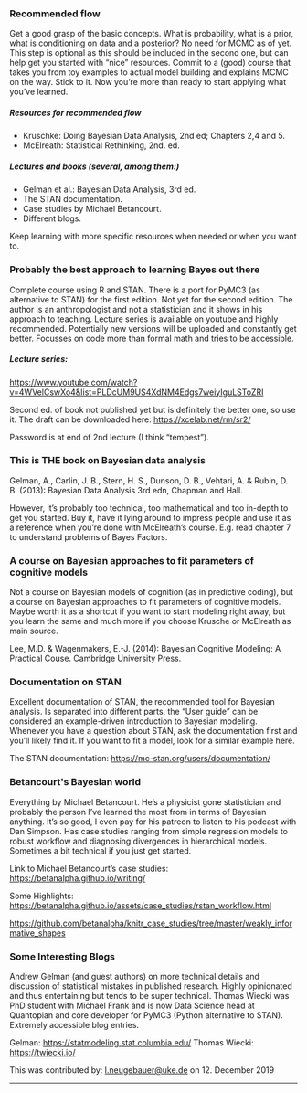 

### Recommended flow
Get a good grasp of the basic concepts. What is probability, what is a prior, what is conditioning on data and a posterior? No need for MCMC as of yet. This step is optional as this should be included in the second one, but can help get you started with “nice” resources. Commit to a (good) course that takes you from toy examples to actual model building and explains MCMC on the way. Stick to it. Now you’re more than ready to start applying what you’ve learned.

##### Resources for recommended flow
  * Kruschke: Doing Bayesian Data Analysis, 2nd ed; Chapters 2,4 and 5.
  * McElreath: Statistical Rethinking, 2nd. ed.

##### Lectures and books (several, among them:)
  * Gelman et al.: Bayesian Data Analysis, 3rd ed.
  * The STAN documentation.
  * Case studies by Michael Betancourt.
  * Different blogs.

Keep learning with more specific resources when needed or when you want to.


### Probably the best approach to learning Bayes out there
Complete course using R and STAN. There is a port for PyMC3 (as alternative to STAN) for the first edition. Not yet for the second edition. The author is an anthropologist and not a statistician and it shows in his approach to teaching. Lecture series is available on youtube and highly recommended. Potentially new versions will be uploaded and constantly get better. Focusses on code more than formal math and tries to be accessible. 

##### Lecture series: 
https://www.youtube.com/watch?v=4WVelCswXo4&list=PLDcUM9US4XdNM4Edgs7weiyIguLSToZRI

Second ed. of book not published yet but is definitely the better one, so use it. The draft can be downloaded here: 
https://xcelab.net/rm/sr2/

Password is at end of 2nd lecture (I think “tempest”).

### This is THE book on Bayesian data analysis
Gelman, A., Carlin, J. B., Stern, H. S., Dunson, D. B., Vehtari, A. & Rubin, D. B. (2013): Bayesian Data Analysis 3rd edn, Chapman and Hall.

However, it’s probably too technical, too mathematical and too in-depth to get you started. Buy it, have it lying around to impress people and use it as a reference when you’re done with McElreath’s course. E.g. read chapter 7 to understand problems of Bayes Factors.

### A course on Bayesian approaches to fit parameters of cognitive models
Not a course on Bayesian models of cognition (as in predictive coding), but a course on Bayesian approaches to fit parameters of cognitive models. Maybe worth it as a shortcut if you want to start modeling right away, but you learn the same and much more if you choose Krusche or McElreath as main source.

Lee, M.D. & Wagenmakers, E.-J. (2014): Bayesian Cognitive Modeling: A Practical Couse. Cambridge University Press.

### Documentation on STAN
Excellent documentation of STAN, the recommended tool for Bayesian analysis. Is separated into different parts, the “User guide” can be considered an example-driven introduction to Bayesian modeling. Whenever you have a question about STAN, ask the documentation first and you’ll likely find it. If you want to fit a model, look for a similar example here. 

The STAN documentation: https://mc-stan.org/users/documentation/

### Betancourt's Bayesian world
Everything by Michael Betancourt. He’s a physicist gone statistician and probably the person I’ve learned the most from in terms of Bayesian anything. It’s so good, I even pay for his patreon to listen to his podcast with Dan Simpson. Has case studies ranging from simple regression models to robust workflow and diagnosing divergences in hierarchical models. Sometimes a bit technical if you just get started. 

Link to Michael Betancourt’s case studies:
https://betanalpha.github.io/writing/

Some Highlights:
https://betanalpha.github.io/assets/case_studies/rstan_workflow.html

https://github.com/betanalpha/knitr_case_studies/tree/master/weakly_informative_shapes

### Some Interesting Blogs
Andrew Gelman (and guest authors) on more technical details and discussion of statistical mistakes in published research. Highly opinionated and thus entertaining but tends to be super technical. 
Thomas Wiecki was PhD student with Michael Frank and is now Data Science head at Quantopian and core developer for PyMC3 (Python alternative to STAN). Extremely accessible blog entries. 

Gelman:
https://statmodeling.stat.columbia.edu/
Thomas Wiecki:
https://twiecki.io/

This was contributed by:
l.neugebauer@uke.de
on 12. December 2019

-----------

